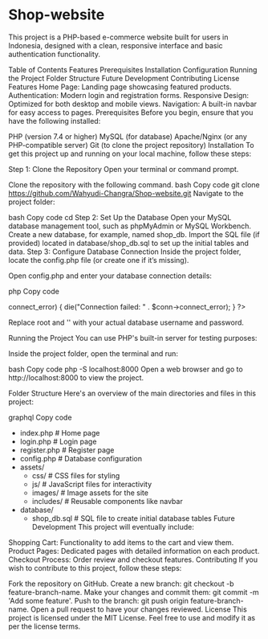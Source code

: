# Shop-website
This project is a PHP-based e-commerce website built for users in Indonesia, designed with a clean, responsive interface and basic authentication functionality.

Table of Contents
Features
Prerequisites
Installation
Configuration
Running the Project
Folder Structure
Future Development
Contributing
License
Features
Home Page: Landing page showcasing featured products.
Authentication: Modern login and registration forms.
Responsive Design: Optimized for both desktop and mobile views.
Navigation: A built-in navbar for easy access to pages.
Prerequisites
Before you begin, ensure that you have the following installed:

PHP (version 7.4 or higher)
MySQL (for database)
Apache/Nginx (or any PHP-compatible server)
Git (to clone the project repository)
Installation
To get this project up and running on your local machine, follow these steps:

Step 1: Clone the Repository
Open your terminal or command prompt.

Clone the repository with the following command. 
bash
Copy code
git clone https://github.com/Wahyudi-Changra/Shop-website.git
Navigate to the project folder:

bash
Copy code
cd <Shop-website>
Step 2: Set Up the Database
Open your MySQL database management tool, such as phpMyAdmin or MySQL Workbench.
Create a new database, for example, named shop_db.
Import the SQL file (if provided) located in database/shop_db.sql to set up the initial tables and data.
Step 3: Configure Database Connection
Inside the project folder, locate the config.php file (or create one if it’s missing).

Open config.php and enter your database connection details:

php
Copy code
<?php
$db_host = 'localhost';     // Database Host
$db_name = 'shop_db';       // Database Name
$db_user = 'root';          // Database Username
$db_pass = '';              // Database Password

$conn = new mysqli($db_host, $db_user, $db_pass, $db_name);

if ($conn->connect_error) {
    die("Connection failed: " . $conn->connect_error);
}
?>
Replace root and '' with your actual database username and password.

Running the Project
You can use PHP's built-in server for testing purposes:

Inside the project folder, open the terminal and run:

bash
Copy code
php -S localhost:8000
Open a web browser and go to http://localhost:8000 to view the project.

Folder Structure
Here's an overview of the main directories and files in this project:

graphql
Copy code
- index.php                # Home page
- login.php                # Login page
- register.php             # Register page
- config.php               # Database configuration
- assets/
  - css/                   # CSS files for styling
  - js/                    # JavaScript files for interactivity
  - images/                # Image assets for the site
  - includes/              # Reusable components like navbar
- database/
  - shop_db.sql            # SQL file to create initial database tables
Future Development
This project will eventually include:

Shopping Cart: Functionality to add items to the cart and view them.
Product Pages: Dedicated pages with detailed information on each product.
Checkout Process: Order review and checkout features.
Contributing
If you wish to contribute to this project, follow these steps:

Fork the repository on GitHub.
Create a new branch: git checkout -b feature-branch-name.
Make your changes and commit them: git commit -m 'Add some feature'.
Push to the branch: git push origin feature-branch-name.
Open a pull request to have your changes reviewed.
License
This project is licensed under the MIT License. Feel free to use and modify it as per the license terms.
